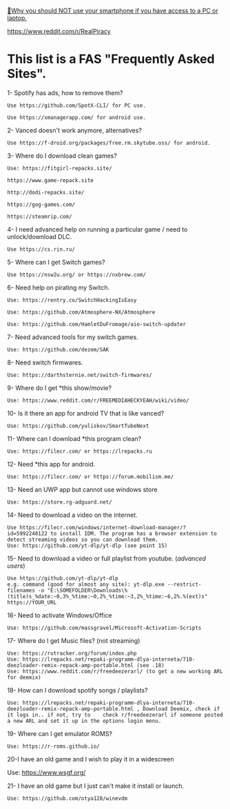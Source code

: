  [📵Why you should NOT use your smartphone if you have access to a PC or laptop.](https://youtu.be/VFns39RXPrU)

https://www.reddit.com/r/RealPiracy

# This list is a FAS "Frequently Asked Sites".

1- Spotify has ads, how to remove them?

    Use https://github.com/SpotX-CLI/ for PC use.

    Use https://xmanagerapp.com/ for android use.

2- Vanced doesn't work anymore, alternatives?

    Use https://f-droid.org/packages/free.rm.skytube.oss/ for android.

3- Where do I download clean games?

    Use: https://fitgirl-repacks.site/

    https://www.game-repack.site

    http://dodi-repacks.site/

    https://gog-games.com/

    https://steamrip.com/



4- I need advanced help on running a particular game / need to unlock/download DLC.

    Use https://cs.rin.ru/

5- Where can I get Switch games?

    Use https://nsw2u.org/ or https://nxbrew.com/

6- Need help on pirating my Switch.

    Use: https://rentry.co/SwitchHackingIsEasy

    Use: https://github.com/Atmosphere-NX/Atmosphere

    Use: https://github.com/HamletDuFromage/aio-switch-updater

7- Need advanced tools for my switch games.

    Use: https://github.com/dezem/SAK

8- Need switch firmwares.

    Use: https://darthsternie.net/switch-firmwares/

9- Where do I get *this show/movie?

    Use: https://www.reddit.com/r/FREEMEDIAHECKYEAH/wiki/video/

10- Is it there an app for android TV that is like vanced?

    Use: https://github.com/yuliskov/SmartTubeNext

11- Where can I download *this program clean?

    Use: https://filecr.com/ or https://lrepacks.ru

12- Need *this app for android.

    Use: https://filecr.com/ or https://forum.mobilism.me/

13- Need an UWP app but cannot use windows store

    Use: https://store.rg-adguard.net/

14- Need to download a video on the internet.

    Use https://filecr.com/windows/internet-download-manager/?id=5992240122 to install IDM. The program has a browser extension to detect streaming videos so you can download them.
    Use: https://github.com/yt-dlp/yt-dlp (see point 15)

15- Need to download a video or full playlist from youtube. (*advanced users*)

    Use https://github.com/yt-dlp/yt-dlp
    e.g. command (good for almost any site): yt-dlp.exe --restrict-filenames -o "E:\SOMEFOLDER\Downloads\%(title)s_%date:~0,3%_%time:~0,2%_%time:~3,2%_%time:~6,2%.%(ext)s" https://YOUR_URL

16- Need to activate Windows/Office

    Use: https://github.com/massgravel/Microsoft-Activation-Scripts
    
17- Where do I get Music files? (not streaming)

    Use: https://rutracker.org/forum/index.php
    Use: https://lrepacks.net/repaki-programm-dlya-interneta/710-deezloader-remix-repack-amp-portable.html (see .18)
    Use: https://www.reddit.com/r/freedeezerarl/ (to get a new working ARL for deemix)

18- How can I download spotify songs / playlists?

    Use: https://lrepacks.net/repaki-programm-dlya-interneta/710-deezloader-remix-repack-amp-portable.html , Download Deemix, check if it logs in.. if not, try to    check r/freedeezerarl if someone posted a new ARL and set it up in the options login menu.
    
19- Where can I get emulator ROMS? 
    
    Use: https://r-roms.github.io/

20-I have an old game and I wish to play it in a widescreen

   Use: https://www.wsgf.org/
   
21- I have an old game but I just can't make it install or launch.

    Use: https://github.com/otya128/winevdm
    

